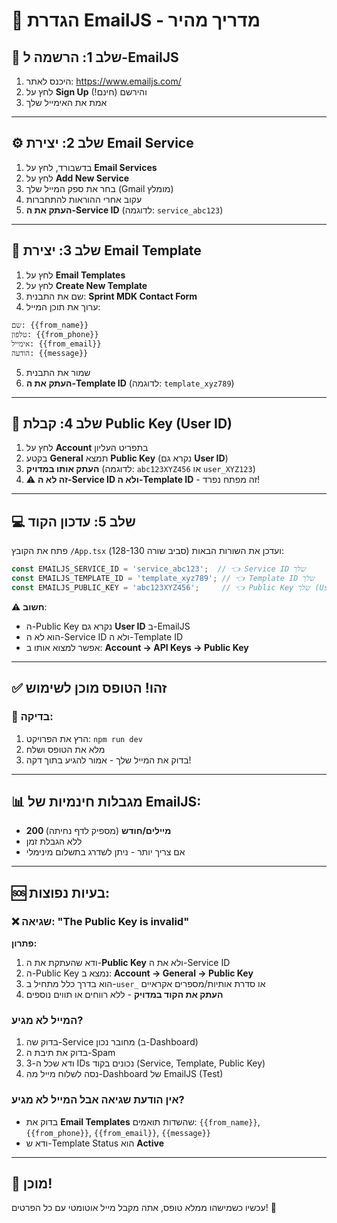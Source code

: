 # 📧 הגדרת EmailJS - מדריך מהיר

## 🚀 שלב 1: הרשמה ל-EmailJS

1. היכנס לאתר: https://www.emailjs.com/
2. לחץ על **Sign Up** והירשם (חינם!)
3. אמת את האימייל שלך

---

## ⚙️ שלב 2: יצירת Email Service

1. בדשבורד, לחץ על **Email Services**
2. לחץ על **Add New Service**
3. בחר את ספק המייל שלך (Gmail מומלץ)
4. עקוב אחרי ההוראות להתחברות
5. **העתק את ה-Service ID** (לדוגמה: `service_abc123`)

---

## 📝 שלב 3: יצירת Email Template

1. לחץ על **Email Templates**
2. לחץ על **Create New Template**
3. שם את התבנית: **Sprint MDK Contact Form**
4. ערוך את תוכן המייל:

```
שם: {{from_name}}
טלפון: {{from_phone}}
אימייל: {{from_email}}
הודעה: {{message}}
```

5. שמור את התבנית
6. **העתק את ה-Template ID** (לדוגמה: `template_xyz789`)

---

## 🔑 שלב 4: קבלת Public Key (User ID)

1. לחץ על **Account** בתפריט העליון
2. בקטע **General** תמצא **Public Key** (נקרא גם **User ID**)
3. **העתק אותו במדויק** (לדוגמה: `abc123XYZ456` או `user_XYZ123`)
4. ⚠️ **זה לא ה-Service ID ולא ה-Template ID** - זה מפתח נפרד!

---

## 💻 שלב 5: עדכון הקוד

פתח את הקובץ `/App.tsx` ועדכן את השורות הבאות (סביב שורה 128-130):

```typescript
const EMAILJS_SERVICE_ID = 'service_abc123';  // 👈 Service ID שלך
const EMAILJS_TEMPLATE_ID = 'template_xyz789'; // 👈 Template ID שלך
const EMAILJS_PUBLIC_KEY = 'abc123XYZ456';     // 👈 Public Key שלך (User ID)
```

⚠️ **חשוב**: 
- ה-Public Key נקרא גם **User ID** ב-EmailJS
- הוא לא ה-Service ID ולא ה-Template ID
- אפשר למצוא אותו ב: **Account → API Keys → Public Key**

---

## ✅ זהו! הטופס מוכן לשימוש

### 🧪 בדיקה:
1. הרץ את הפרויקט: `npm run dev`
2. מלא את הטופס ושלח
3. בדוק את המייל שלך - אמור להגיע בתוך דקה!

---

## 📊 מגבלות חינמיות של EmailJS:

- **200 מיילים/חודש** (מספיק לדף נחיתה)
- ללא הגבלת זמן
- אם צריך יותר - ניתן לשדרג בתשלום מינימלי

---

## 🆘 בעיות נפוצות:

### ❌ שגיאה: "The Public Key is invalid"
**פתרון:**
1. ודא שהעתקת את ה-**Public Key** ולא את ה-Service ID
2. ה-Public Key נמצא ב: **Account → General → Public Key**
3. הוא בדרך כלל מתחיל ב-`user_` או סדרת אותיות/מספרים אקראיים
4. **העתק את הקוד במדויק** - ללא רווחים או תווים נוספים

### המייל לא מגיע?
1. בדוק שה-Service מחובר נכון (ב-Dashboard)
2. בדוק את תיבת ה-Spam
3. ודא שכל ה-3 IDs נכונים בקוד (Service, Template, Public Key)
4. נסה לשלוח מייל מה-Dashboard של EmailJS (Test)

### אין הודעת שגיאה אבל המייל לא מגיע?
- בדוק את **Email Templates** שהשדות תואמים: `{{from_name}}`, `{{from_phone}}`, `{{from_email}}`, `{{message}}`
- ודא ש-Template Status הוא **Active**

---

## 🎉 מוכן!

עכשיו כשמישהו ממלא טופס, אתה מקבל מייל אוטומטי עם כל הפרטים! 🚀

